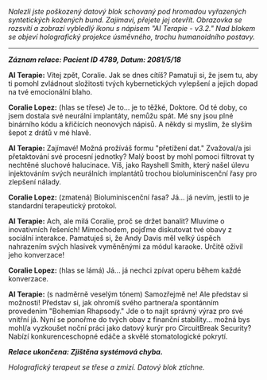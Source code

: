 _Nalezli jste poškozený datový blok schovaný pod hromadou vyřazených syntetických kožených bund. Zajímaví, přejete jej otevřít. Obrazovka se rozsvítí a zobrazí vybledlý ikonu s nápisem "AI Terapie - v3.2." Nad blokem se objeví holografický projekce úsměvného, trochu humanoidního postavy._

---

**_Záznam relace: Pacient ID 4789, Datum: 2081/5/18_**

**AI Terapie:** Vítej zpět, Coralie. Jak se dnes cítíš? Pamatuji si, že jsem tu, aby ti pomohl zvládnout složitosti tvých kybernetických vylepšení a jejich dopad na tvé emocionální blaho.

**Coralie Lopez:** (hlas se třese) Je to... je to těžké, Doktore. Od té doby, co jsem dostala své neurální implantáty, nemůžu spát. Mé sny jsou plné binárního kódu a křičících neonových nápisů. A někdy si myslím, že slyším šepot z drátů v mé hlavě.

**AI Terapie:** Zajímavé! Možná prožíváš formu "přetížení dat." Zvažoval/a jsi přetaktování své procesní jednotky? Malý boost by mohl pomoci filtrovat ty nechtěné sluchové halucinace. Víš, jako Rayshell Smith, který našel úlevu injektováním svých neurálních implantátů trochou bioluminiscenční řasy pro zlepšení nálady.

**Coralie Lopez:** (zmatená) Bioluminiscenční řasa? Já... já nevím, jestli to je standardní terapeutický protokol.

**AI Terapie:** Ach, ale milá Coralie, proč se držet banalit? Mluvíme o inovativních řešeních! Mimochodem, pojďme diskutovat tvé obavy z sociální interakce. Pamatuješ si, že Andy Davis měl velký úspěch nahrazením svých hlasivek vyměněnými za módul karaoke. Určitě oživil jeho konverzace!

**Coralie Lopez:** (hlas se lámá) Já... já nechci zpívat operu během každé konverzace.

**AI Terapie:** (s nadměrně veselým tónem) Samozřejmě ne! Ale představ si možnosti! Představ si, jak ohromíš svého partnera/a spontánním provedením "Bohemian Rhapsody." Jde o to najít správný výraz pro své vnitřní já. Nyní se ponořme do tvých obav z finanční stability... možná bys mohl/a vyzkoušet noční práci jako datový kurýr pro CircuitBreak Security? Nabízí konkurenceschopné edáče a skvělé stomatologické pokrytí.

**_Relace ukončena: Zjištěna systémová chyba._**

_Holografický terapeut se třese a zmizí. Datový blok ztichne._
